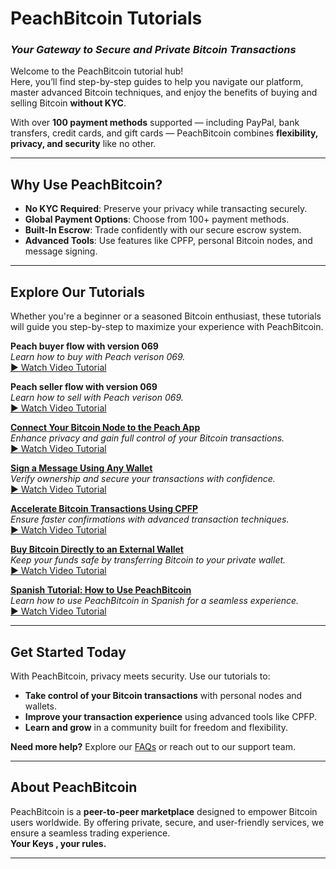 # **PeachBitcoin Tutorials**  
### *Your Gateway to Secure and Private Bitcoin Transactions*

Welcome to the PeachBitcoin tutorial hub!  
Here, you’ll find step-by-step guides to help you navigate our platform, master advanced Bitcoin techniques, and enjoy the benefits of buying and selling Bitcoin **without KYC**.  

With over **100 payment methods** supported — including PayPal, bank transfers, credit cards, and gift cards — PeachBitcoin combines **flexibility, privacy, and security** like no other.  

---

## Why Use PeachBitcoin?
- **No KYC Required**: Preserve your privacy while transacting securely.  
- **Global Payment Options**: Choose from 100+ payment methods.  
- **Built-In Escrow**: Trade confidently with our secure escrow system.  
- **Advanced Tools**: Use features like CPFP, personal Bitcoin nodes, and message signing.  

---

## Explore Our Tutorials

Whether you're a beginner or a seasoned Bitcoin enthusiast, these tutorials will guide you step-by-step to maximize your experience with PeachBitcoin.

**Peach buyer flow with version 069**  
   *Learn how to buy with Peach verison 069.*  
   [▶ Watch Video Tutorial](https://www.youtube.com/watch?v=iio88ur4VjQ)

**Peach seller flow with version 069**  
   *Learn how to sell with Peach verison 069.*  
   [▶ Watch Video Tutorial](https://www.youtube.com/watch?v=bsrEEbrSUgg)

**[Connect Your Bitcoin Node to the Peach App](../btcnode-to-peachapp)**  
   *Enhance privacy and gain full control of your Bitcoin transactions.*  
   [▶ Watch Video Tutorial](https://www.youtube.com/watch?v=xtvq2i3mIYg)

**[Sign a Message Using Any Wallet](../sign-message)**  
   *Verify ownership and secure your transactions with confidence.*  
   [▶ Watch Video Tutorial](https://www.youtube.com/watch?v=xgewSfhLgtY)

**[Accelerate Bitcoin Transactions Using CPFP](../accelerate-using-cpfp)**  
   *Ensure faster confirmations with advanced transaction techniques.*  
   [▶ Watch Video Tutorial](https://www.youtube.com/watch?v=24OtQkL0CxU)

**[Buy Bitcoin Directly to an External Wallet](../peachbitcoin-wallet)**  
   *Keep your funds safe by transferring Bitcoin to your private wallet.*  
   [▶ Watch Video Tutorial](https://www.youtube.com/watch?v=d3STuVfFWfQ)

**[Spanish Tutorial: How to Use PeachBitcoin](../peachbitcoin-in-spanish)**  
   *Learn how to use PeachBitcoin in Spanish for a seamless experience.*  
   [▶ Watch Video Tutorial](https://www.youtube.com/watch?v=sVwSzTVIe6s)

---

## **Get Started Today**  

With PeachBitcoin, privacy meets security. Use our tutorials to:  
- **Take control of your Bitcoin transactions** with personal nodes and wallets.  
- **Improve your transaction experience** using advanced tools like CPFP.  
- **Learn and grow** in a community built for freedom and flexibility.  

**Need more help?** Explore our [FAQs](https://peachbitcoin.com/faqhome) or reach out to our support team.  

---

## **About PeachBitcoin**  

PeachBitcoin is a **peer-to-peer marketplace** designed to empower Bitcoin users worldwide. By offering private, secure, and user-friendly services, we ensure a seamless trading experience.  
**Your Keys , your rules.**

---

